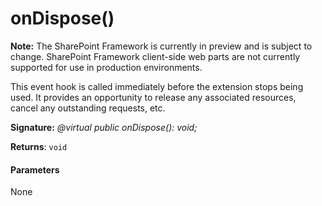 # onDispose()
**Note:** The SharePoint Framework is currently in preview and is subject to change. SharePoint Framework client-side web parts are not currently supported for use in production environments.



This event hook is called immediately before the extension stops being used. It provides an opportunity to release any associated resources, cancel any outstanding requests, etc.

**Signature:** _@virtual public onDispose(): void;_

**Returns**: `void`





#### Parameters
None


